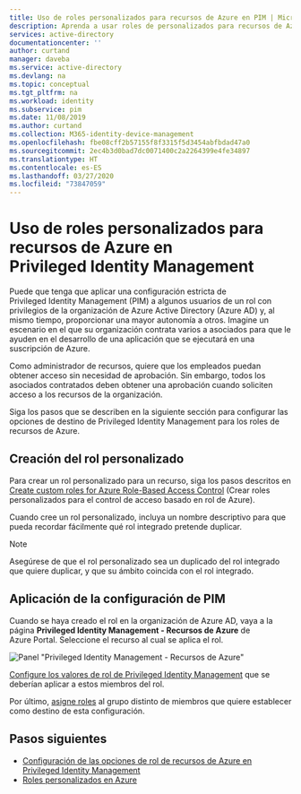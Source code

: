 ```yaml
---
title: Uso de roles personalizados para recursos de Azure en PIM | Microsoft Docs
description: Aprenda a usar roles de personalizados para recursos de Azure en Azure AD Privileged Identity Management (PIM).
services: active-directory
documentationcenter: ''
author: curtand
manager: daveba
ms.service: active-directory
ms.devlang: na
ms.topic: conceptual
ms.tgt_pltfrm: na
ms.workload: identity
ms.subservice: pim
ms.date: 11/08/2019
ms.author: curtand
ms.collection: M365-identity-device-management
ms.openlocfilehash: fbe08cff2b57155f8f3315f5d3454abfbdad47a0
ms.sourcegitcommit: 2ec4b3d0bad7dc0071400c2a2264399e4fe34897
ms.translationtype: HT
ms.contentlocale: es-ES
ms.lasthandoff: 03/27/2020
ms.locfileid: "73847059"
---
```

# <a name="use-custom-roles-for-azure-resources-in-privileged-identity-management"></a>Uso de roles personalizados para recursos de Azure en Privileged Identity Management

Puede que tenga que aplicar una configuración estricta de Privileged Identity Management (PIM) a algunos usuarios de un rol con privilegios de la organización de Azure Active Directory (Azure AD) y, al mismo tiempo, proporcionar una mayor autonomía a otros. Imagine un escenario en el que su organización contrata varios a asociados para que le ayuden en el desarrollo de una aplicación que se ejecutará en una suscripción de Azure.

Como administrador de recursos, quiere que los empleados puedan obtener acceso sin necesidad de aprobación. Sin embargo, todos los asociados contratados deben obtener una aprobación cuando soliciten acceso a los recursos de la organización.

Siga los pasos que se describen en la siguiente sección para configurar las opciones de destino de Privileged Identity Management para los roles de recursos de Azure.

## <a name="create-the-custom-role"></a>Creación del rol personalizado

Para crear un rol personalizado para un recurso, siga los pasos descritos en [Create custom roles for Azure Role-Based Access Control](../role-based-access-control-custom-roles.md) (Crear roles personalizados para el control de acceso basado en rol de Azure).

Cuando cree un rol personalizado, incluya un nombre descriptivo para que pueda recordar fácilmente qué rol integrado pretende duplicar.

> [!NOTE]
> Asegúrese de que el rol personalizado sea un duplicado del rol integrado que quiere duplicar, y que su ámbito coincida con el rol integrado.

## <a name="apply-pim-settings"></a>Aplicación de la configuración de PIM

Cuando se haya creado el rol en la organización de Azure AD, vaya a la página **Privileged Identity Management - Recursos de Azure** de Azure Portal. Seleccione el recurso al cual se aplica el rol.

![Panel "Privileged Identity Management - Recursos de Azure"](media/pim-resource-roles-custom-role-policy/aadpim-manage-azure-resource-some-there.png)

[Configure los valores de rol de Privileged Identity Management](pim-resource-roles-configure-role-settings.md) que se deberían aplicar a estos miembros del rol.

Por último, [asigne roles](pim-resource-roles-assign-roles.md) al grupo distinto de miembros que quiere establecer como destino de esta configuración.

## <a name="next-steps"></a>Pasos siguientes

- [Configuración de las opciones de rol de recursos de Azure en Privileged Identity Management](pim-resource-roles-configure-role-settings.md)
- [Roles personalizados en Azure](../../role-based-access-control/custom-roles.md)
